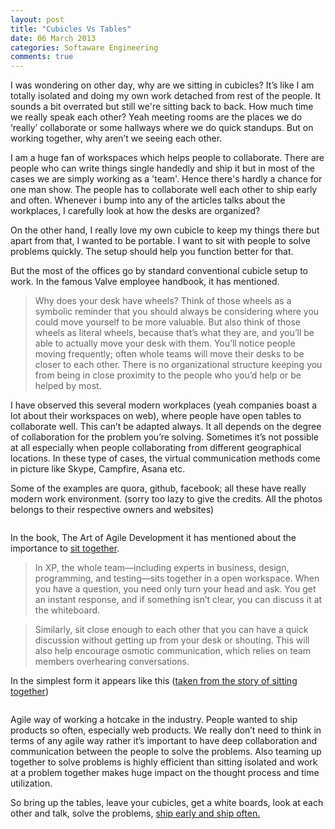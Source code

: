 ```yaml
---
layout: post
title: "Cubicles Vs Tables"
date: 06 March 2013
categories: Softaware Engineering
comments: true
---
```


I was wondering on other day, why are we sitting in cubicles? It’s like I am totally isolated and doing my own work detached from rest of the people. It sounds a bit overrated but still we're sitting back to back. How much time we really speak each other? Yeah meeting rooms are the places we do ‘really’ collaborate or some hallways where we do quick standups. But on working together, why aren’t we seeing each other.

I am a huge fan of workspaces which helps people to collaborate. There are people who can write things single handedly and ship it but in most of the cases we are simply working as a 'team'. Hence there's hardly a chance for one man show. The people has to collaborate well each other to ship early and often. Whenever i bump into any of the articles talks about the workplaces, I carefully look at how the desks are organized?

On the other hand, I really love my own cubicle to keep my things there but apart from that, I wanted to be portable. I want to sit with people to solve problems quickly. The setup should help you function better for that.

But the most of the offices go by standard conventional cubicle setup to work. In the famous Valve employee handbook, it has mentioned.

> Why does your desk have wheels? Think of those wheels as a symbolic reminder that you should always be considering where you could move yourself to be more valuable. But also think of those wheels as literal wheels, because that’s what they are, and you’ll be able to actually move your desk with them. You’ll notice people moving frequently; often whole teams will move their desks to be closer to each other. There is no organizational structure keeping you from being in close proximity to the people who you’d help or be helped by most.

I have observed this several modern workplaces (yeah companies boast a lot about their workspaces on web), where people have open tables to collaborate well. This can’t be adapted always. It all depends on the degree of collaboration for the problem you’re solving. Sometimes it’s not possible at all especially when people collaborating from different geographical locations. In these type of cases, the virtual communication methods come in picture like Skype, Campfire, Asana etc.

Some of the examples are quora, github, facebook; all these have really modern work environment.  (sorry too lazy to give the credits. All the photos belongs to their respective owners and websites)


<img href="images/posts/cubicles-vs-tables/github.jpg"></a>
<br>
<img href="images/posts/cubicles-vs-tables/quora.jpg"></a>
<br>

In the book, The Art of Agile Development it has mentioned about the importance to [sit together](http://www.jamesshore.com/Agile-Book/sit_together.html).

> In XP, the whole team—including experts in business, design, programming, and testing—sits together in a open workspace. When you have a question, you need only turn your head and ask. You get an instant response, and if something isn’t clear, you can discuss it at the whiteboard.

> Similarly, sit close enough to each other that you can have a quick discussion without getting up from your desk or shouting. This will also help encourage osmotic communication, which relies on team members overhearing conversations.

In the simplest form it appears like this ([taken from the story of sitting together](http://www.slideshare.net/zainabalikhan/the-story-of-sitting-together-final))


<img href="images/posts/cubicles-vs-tables/slide-1.jpg"></a>
<br>

Agile way of working a hotcake in the industry. People wanted to ship products so often, especially web products. We really don’t need to think in terms of any agile way rather it’s important to have deep collaboration and communication between the people to solve the problems. Also teaming up together to solve problems is highly efficient than sitting isolated and work at a problem together makes huge impact on the thought process and time utilization.

So bring up the tables, leave your cubicles, get a white boards, look at each other and talk, solve the problems, [ship early and ship often.](https://www.facebook.com/notes/facebook-engineering/ship-early-and-ship-twice-as-often/10150985860363920)